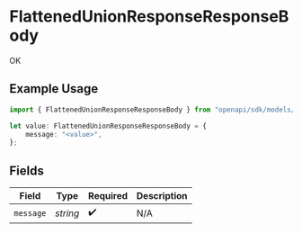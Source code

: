 # FlattenedUnionResponseResponseBody

OK

## Example Usage

```typescript
import { FlattenedUnionResponseResponseBody } from "openapi/sdk/models/operations";

let value: FlattenedUnionResponseResponseBody = {
    message: "<value>",
};
```

## Fields

| Field              | Type               | Required           | Description        |
| ------------------ | ------------------ | ------------------ | ------------------ |
| `message`          | *string*           | :heavy_check_mark: | N/A                |